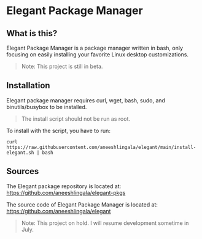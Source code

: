# Elegant Package Manager
## What is this?
Elegant Package Manager is a package manager written in bash, only focusing on easily installing your favorite Linux desktop customizations.
> Note: This project is still in beta.

## Installation
Elegant package manager requires curl, wget, bash, sudo, and binutils/busybox to be installed.
> The install script should not be run as root.

To install with the script, you have to run:

``` curl https://raw.githubusercontent.com/aneeshlingala/elegant/main/install-elegant.sh | bash ```

## Sources
The Elegant package repository is located at: https://github.com/aneeshlingala/elegant-pkgs

The source code of Elegant Package Manager is located at: https://github.com/aneeshlingala/elegant


> Note: This project on hold. I will resume development sometime in July.

